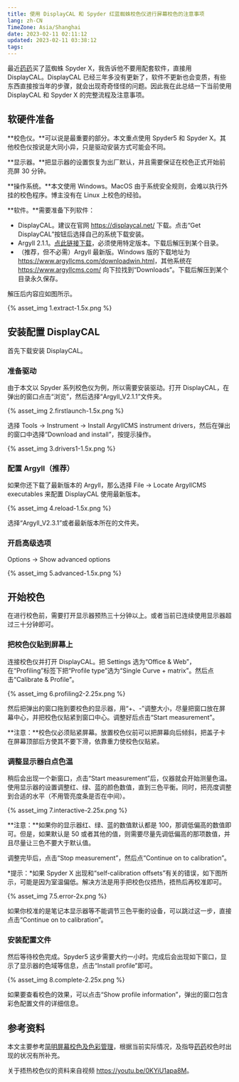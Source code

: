 ```yaml
---
title: 使用 DisplayCAL 和 Spyder 红蓝蜘蛛校色仪进行屏幕校色的注意事项
lang: zh-CN
TimeZone: Asia/Shanghai
date: 2023-02-11 02:11:12
updated: 2023-02-11 03:38:12
tags:
---
```


最近[药药](https://github.com/AkiraXie)买了蓝蜘蛛 Spyder X，我告诉他不要用配套软件，直接用 DisplayCAL。DisplayCAL 已经三年多没有更新了，软件不更新也会变质，有些东西直接按当年的步骤，就会出现奇奇怪怪的问题。因此我在此总结一下当前使用 DisplayCAL 和 Spyder X 的完整流程及注意事项。

<!--more-->

## 软硬件准备
**校色仪。**可以说是最重要的部分。本文重点使用 Spyder5 和 Spyder X。其他校色仪按说是大同小异，只是驱动安装方式可能会不同。

**显示器。**把显示器的设置恢复为出厂默认，并且需要保证在校色正式开始前亮屏 30 分钟。

**操作系统。**本文使用 Windows。MacOS 由于系统安全规则，会难以执行外挂的校色程序。博主没有在 Linux 上校色的经验。

**软件。**需要准备下列软件：

- DisplayCAL。建议在官网 <https://displaycal.net/> 下载。点击“Get DisplayCAL”按钮后选择自己的系统下载安装。
- Argyll 2.1.1。[点此链接下载](https://akibanzu-my.sharepoint.com/:u:/g/personal/bleatingsheep_akibanzu_onmicrosoft_com/EVyJDzqmeztHk_2CwnMWOrABkfTE0PRrKNOqNAPIG8S_hg?e=OHCA3G)，必须使用特定版本。下载后解压到某个目录。
- （推荐，但不必需）Argyll 最新版。Windows 版的下载地址为 <https://www.argyllcms.com/downloadwin.html>，其他系统在 <https://www.argyllcms.com/> 向下拉找到“Downloads”。下载后解压到某个目录永久保存。

解压后内容应如图所示。

{% asset_img 1.extract-1.5x.png %}

## 安装配置 DisplayCAL
首先下载安装 DisplayCAL。

### 准备驱动
由于本文以 Spyder 系列校色仪为例，所以需要安装驱动。打开 DisplayCAL，在弹出的窗口点击“浏览”，然后选择“Argyll_V2.1.1”文件夹。

{% asset_img 2.firstlaunch-1.5x.png %}

选择 Tools -> Instrument -> Install ArgyllCMS instrument drivers，然后在弹出的窗口中选择“Download and install”，按提示操作。

{% asset_img 3.drivers1-1.5x.png %}

### 配置 Argyll（推荐）
如果你还下载了最新版本的 Argyll，那么选择 File -> Locate ArgyllCMS executables 来配置 DisplayCAL 使用最新版本。

{% asset_img 4.reload-1.5x.png %}

选择“Argyll_V2.3.1”或者最新版本所在的文件夹。

### 开启高级选项
Options -> Show advanced options

{% asset_img 5.advanced-1.5x.png %}

## 开始校色
在进行校色前，需要打开显示器预热三十分钟以上。或者当前已连续使用显示器超过三十分钟即可。

### 把校色仪贴到屏幕上
连接校色仪并打开 DisplayCAL。把 Settings 选为“Office & Web”，在“Profiling”标签下把“Profile type”选为“Single Curve + matrix”。然后点击“Calibrate & Profile”。

{% asset_img 6.profiling2-2.25x.png %}

然后把弹出的窗口拖到要校色的显示器，用“+、-”调整大小，尽量把窗口放在屏幕中心，并把校色仪贴紧到窗口中心。调整好后点击“Start measurement”。

**注意：**校色仪必须贴紧屏幕。放置校色仪前可以把屏幕向后倾斜，把盖子卡在屏幕顶部后方使其不要下滑，依靠重力使校色仪贴紧。

### 调整显示器白点色温
稍后会出现一个新窗口，点击“Start measurement”后，仪器就会开始测量色温。使用显示器的设置调整红、绿、蓝的颜色数值，直到三色平衡。同时，把亮度调整到合适的水平（不用管亮度条是否在中间）。

{% asset_img 7.interactive-2.25x.png %}

**注意：**如果你的显示器红、绿、蓝的数值默认都是 100，那调低偏高的数值即可。但是，如果默认是 50 或者其他的值，则需要尽量先调低偏高的那项数值，并且尽量让三色不要大于默认值。

调整完毕后，点击“Stop measurement”，然后点“Continue on to calibration”。

*提示：*如果 Spyder X 出现和“self-calibration offsets”有关的错误，如下图所示，可能是因为室温偏低。解决方法是用手把校色仪捂热，捂热后再校准即可。

{% asset_img 7.5.error-2x.png %}

如果你校准的是笔记本显示器等不能调节三色平衡的设备，可以跳过这一步，直接点击“Continue on to calibration”。

### 安装配置文件
然后等待校色完成。Spyder5 这步需要大约一小时。完成后会出现如下窗口，显示了显示器的色域等信息，点击“Install profile”即可。

{% asset_img 8.complete-2.25x.png %}

如果要查看校色的效果，可以点击“Show profile information”，弹出的窗口包含彩色配置文件的详细信息。

## 参考资料
本文主要参考[简明屏幕校色及色彩管理](https://bbs.saraba1st.com/2b/thread-1157782-1-1.html)，根据当前实际情况，及指导[药药](https://github.com/AkiraXie)校色时出现的状况有所补充。

关于捂热校色仪的资料来自视频 <https://youtu.be/0KYiU1apa8M>。

<script src="/scripts/image-scale.js"></script>